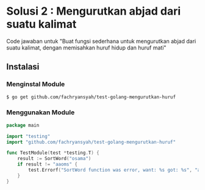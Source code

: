 # Solusi 2 : Mengurutkan abjad dari suatu kalimat
Code jawaban untuk "Buat fungsi sederhana untuk mengurutkan abjad dari suatu kalimat, dengan memisahkan huruf hidup dan huruf mati"

## Instalasi
### Menginstal Module
```sh
$ go get github.com/fachryansyah/test-golang-mengurutkan-huruf
```
### Menggunakan Module
```go
package main

import "testing"
import "github.com/fachryansyah/test-golang-mengurutkan-huruf"

func TestModule(test *testing.T) {
	result := SortWord("osama")
	if result != "aaoms" {
		test.Errorf("SortWord function was error, want: %s got: %s", "aaoms", result)
	}
}

```
